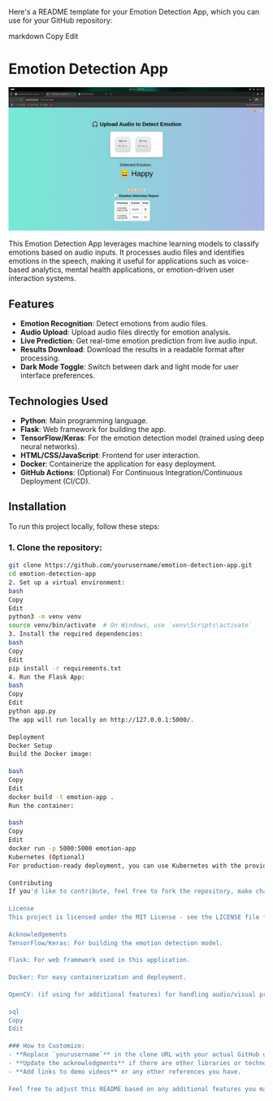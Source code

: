 Here's a README template for your Emotion Detection App, which you can use for your GitHub repository:

markdown
Copy
Edit
# Emotion Detection App
![Alt text](images/image.jpeg)

This Emotion Detection App leverages machine learning models to classify emotions based on audio inputs. It processes audio files and identifies emotions in the speech, making it useful for applications such as voice-based analytics, mental health applications, or emotion-driven user interaction systems.

## Features
- **Emotion Recognition**: Detect emotions from audio files.
- **Audio Upload**: Upload audio files directly for emotion analysis.
- **Live Prediction**: Get real-time emotion prediction from live audio input.
- **Results Download**: Download the results in a readable format after processing.
- **Dark Mode Toggle**: Switch between dark and light mode for user interface preferences.

## Technologies Used
- **Python**: Main programming language.
- **Flask**: Web framework for building the app.
- **TensorFlow/Keras**: For the emotion detection model (trained using deep neural networks).
- **HTML/CSS/JavaScript**: Frontend for user interaction.
- **Docker**: Containerize the application for easy deployment.
- **GitHub Actions**: (Optional) For Continuous Integration/Continuous Deployment (CI/CD).

## Installation

To run this project locally, follow these steps:

### 1. Clone the repository:
```bash
git clone https://github.com/yourusername/emotion-detection-app.git
cd emotion-detection-app
2. Set up a virtual environment:
bash
Copy
Edit
python3 -m venv venv
source venv/bin/activate  # On Windows, use `venv\Scripts\activate`
3. Install the required dependencies:
bash
Copy
Edit
pip install -r requirements.txt
4. Run the Flask App:
bash
Copy
Edit
python app.py
The app will run locally on http://127.0.0.1:5000/.

Deployment
Docker Setup
Build the Docker image:

bash
Copy
Edit
docker build -t emotion-app .
Run the container:

bash
Copy
Edit
docker run -p 5000:5000 emotion-app
Kubernetes (Optional)
For production-ready deployment, you can use Kubernetes with the provided emotion-app-deployment.yaml and emotion-app-service.yaml.

Contributing
If you'd like to contribute, feel free to fork the repository, make changes, and submit a pull request. Please ensure that your changes are well-documented and include relevant tests if applicable.

License
This project is licensed under the MIT License - see the LICENSE file for details.

Acknowledgements
TensorFlow/Keras: For building the emotion detection model.

Flask: For web framework used in this application.

Docker: For easy containerization and deployment.

OpenCV: (if using for additional features) for handling audio/visual processing.

sql
Copy
Edit

### How to Customize:
- **Replace `yourusername`** in the clone URL with your actual GitHub username.
- **Update the acknowledgments** if there are other libraries or technologies you want to credit.
- **Add links to demo videos** or any other references you have.

Feel free to adjust this README based on any additional features you may have or want to highlight in the app!







